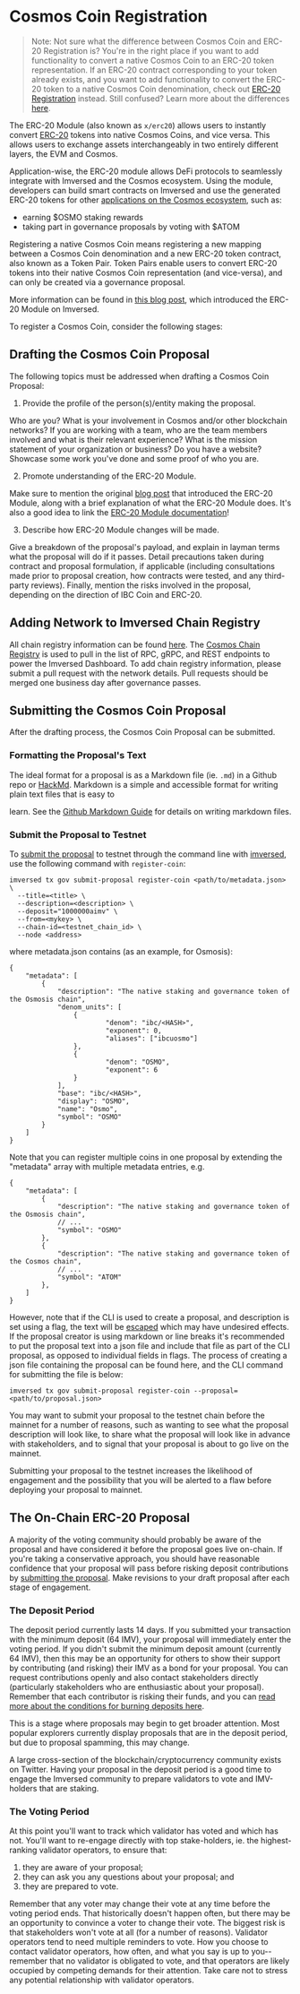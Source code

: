 # Cosmos Coin Registration

> Note: Not sure what the difference between Cosmos Coin and ERC-20 Registration is? You're in the right place if you want to add functionality to convert a native Cosmos Coin to an ERC-20 token representation. If an ERC-20 contract corresponding to your token already exists, and you want to add functionality to convert the ERC-20 token to a native Cosmos Coin denomination, check out [ERC-20 Registration](https://docs.imversed.com/developers/guides/erc20_registration.html) instead. Still confused? Learn more about the differences [here](https://docs.imversed.com/x/erc20/spec/01_concepts.html).

The ERC-20 Module (also known as `x/erc20`) allows users to instantly convert [ERC-20](https://ethereum.org/en/developers/docs/standards/tokens/erc-20) tokens into native Cosmos Coins, and vice versa. This allows users to exchange assets interchangeably in two entirely different layers, the EVM and Cosmos.

Application-wise, the ERC-20 module allows DeFi protocols to seamlessly integrate with Imversed and the Cosmos ecosystem. Using the module, developers can build smart contracts on Imversed and use the generated ERC-20 tokens for other [applications on the Cosmos ecosystem](https://mapofzones.com/), such as:

* earning $OSMO staking rewards
* taking part in governance proposals by voting with $ATOM

Registering a native Cosmos Coin means registering a new mapping between a Cosmos Coin denomination and a new ERC-20 token contract, also known as a Token Pair. Token Pairs enable users to convert ERC-20 tokens into their native Cosmos Coin representation (and vice-versa), and can only be created via a governance proposal.

More information can be found in [this blog post](https://medium.com/imversed/introducing-imversed-erc20-module-f40a61e05273), which introduced the ERC-20 Module on Imversed.

To register a Cosmos Coin, consider the following stages:

## Drafting the Cosmos Coin Proposal
The following topics must be addressed when drafting a Cosmos Coin Proposal:

1. Provide the profile of the person(s)/entity making the proposal.

Who are you? What is your involvement in Cosmos and/or other blockchain networks? If you are working with a team, who are the team members involved and what is their relevant experience? What is the mission statement of your organization or business? Do you have a website? Showcase some work you've done and some proof of who you are.

2. Promote understanding of the ERC-20 Module.

Make sure to mention the original [blog post](https://medium.com/imversed/introducing-imversed-erc20-module-f40a61e05273) that introduced the ERC-20 Module, along with a brief explanation of what the ERC-20 Module does. It's also a good idea to link the [ERC-20 Module documentation](https://docs.imversed.com/modules/erc20/)!

3. Describe how ERC-20 Module changes will be made.

Give a breakdown of the proposal's payload, and explain in layman terms what the proposal will do if it passes. Detail precautions taken during contract and proposal formulation, if applicable (including consultations made prior to proposal creation, how contracts were tested, and any third-party reviews). Finally, mention the risks involved in the proposal, depending on the direction of IBC Coin and ERC-20.

## Adding Network to Imversed Chain Registry
All chain registry information can be found [here](https://github.com/imversed/chain-token-registry). The [Cosmos Chain Registry](https://github.com/cosmos/chain-registry) is used to pull in the list of RPC, gRPC, and REST endpoints to power the Imversed Dashboard. To add chain registry information, please submit a pull request with the network details. Pull requests should be merged one business day after governance passes.

## Submitting the Cosmos Coin Proposal
After the drafting process, the Cosmos Coin Proposal can be submitted.

### Formatting the Proposal's Text
The ideal format for a proposal is as a Markdown file (ie. `.md`) in a Github repo or [HackMd](https://hackmd.io/). Markdown is a simple and accessible format for writing plain text files that is easy to

learn. See the [Github Markdown Guide](https://docs.github.com/en/get-started/writing-on-github/getting-started-with-writing-and-formatting-on-github/basic-writing-and-formatting-syntax) for details on writing markdown files.

### Submit the Proposal to Testnet
To [submit the proposal](https://docs.imversed.com/users/governance/submitting.html) to testnet through the command line with [imversed](https://docs.imversed.com/users/governance/submitting.html), use the following command with `register-coin`:

```text
imversed tx gov submit-proposal register-coin <path/to/metadata.json> \
  --title=<title> \
  --description=<description> \
  --deposit="1000000aimv" \
  --from=<mykey> \
  --chain-id=<testnet_chain_id> \
  --node <address>
```

where metadata.json contains (as an example, for Osmosis):

```text
{
    "metadata": [
        {
			"description": "The native staking and governance token of the Osmosis chain",
			"denom_units": [
				{
						"denom": "ibc/<HASH>",
						"exponent": 0,
						"aliases": ["ibcuosmo"]
				},
				{
						"denom": "OSMO",
						"exponent": 6
				}
			],
			"base": "ibc/<HASH>",
			"display": "OSMO",
			"name": "Osmo",
			"symbol": "OSMO"
		}
	]
}
```
Note that you can register multiple coins in one proposal by extending the "metadata" array with multiple metadata entries, e.g.

```text
{
    "metadata": [
        {
			"description": "The native staking and governance token of the Osmosis chain",
            // ...
   			"symbol": "OSMO"
		},
        {
			"description": "The native staking and governance token of the Cosmos chain",
            // ...
   			"symbol": "ATOM"
		},
	]
}
```

However, note that if the CLI is used to create a proposal, and description is set using a flag, the text will be [escaped](https://en.wikipedia.org/wiki/Escape_sequences_in_C) which may have undesired effects. If the proposal creator is using markdown or line breaks it's recommended to put the proposal text into a json file and include that file as part of the CLI proposal, as opposed to individual fields in flags. The process of creating a json file containing the proposal can be found here, and the CLI command for submitting the file is below:

```text
imversed tx gov submit-proposal register-coin --proposal=<path/to/proposal.json>
```

You may want to submit your proposal to the testnet chain before the mainnet for a number of reasons, such as wanting to see what the proposal description will look like, to share what the proposal will look like in advance with stakeholders, and to signal that your proposal is about to go live on the mainnet.

Submitting your proposal to the testnet increases the likelihood of engagement and the possibility that you will be alerted to a flaw before deploying your proposal to mainnet.

## The On-Chain ERC-20 Proposal

A majority of the voting community should probably be aware of the proposal and have considered it before the proposal goes live on-chain. If you're taking a conservative approach, you should have reasonable confidence that your proposal will pass before risking deposit contributions by [submitting the proposal](https://docs.imversed.com/users/governance/submitting.html). Make revisions to your draft proposal after each stage of engagement.

### The Deposit Period
The deposit period currently lasts 14 days. If you submitted your transaction with the minimum deposit (64 IMV), your proposal will immediately enter the voting period. If you didn't submit the minimum deposit amount (currently 64 IMV), then this may be an opportunity for others to show their support by contributing (and risking) their IMV as a bond for your proposal. You can request contributions openly and also contact stakeholders directly (particularly stakeholders who are enthusiastic about your proposal). Remember that each contributor is risking their funds, and you can [read more about the conditions for burning deposits here](https://docs.imversed.com/users/governance/process.html#burned-deposits).

This is a stage where proposals may begin to get broader attention. Most popular explorers currently display proposals that are in the deposit period, but due to proposal spamming, this may change.

A large cross-section of the blockchain/cryptocurrency community exists on Twitter. Having your proposal in the deposit period is a good time to engage the Imversed community to prepare validators to vote and IMV-holders that are staking.

### The Voting Period
At this point you'll want to track which validator has voted and which has not. You'll want to re-engage directly with top stake-holders, ie. the highest-ranking validator operators, to ensure that:

1. they are aware of your proposal;
2. they can ask you any questions about your proposal; and
3. they are prepared to vote.
   
Remember that any voter may change their vote at any time before the voting period ends. That historically doesn't happen often, but there may be an opportunity to convince a voter to change their vote. The biggest risk is that stakeholders won't vote at all (for a number of reasons). Validator operators tend to need multiple reminders to vote. How you choose to contact validator operators, how often, and what you say is up to you--remember that no validator is obligated to vote, and that operators are likely occupied by competing demands for their attention. Take care not to stress any potential relationship with validator operators.
